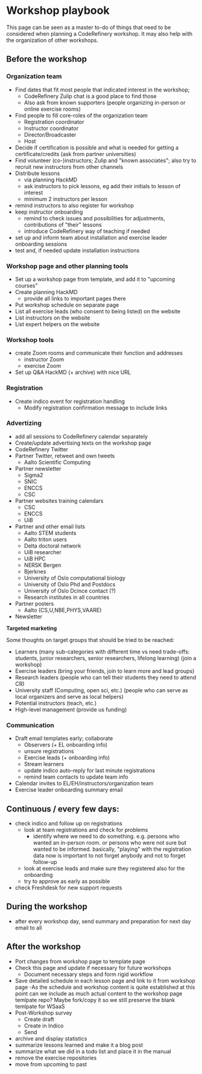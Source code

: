 # Workshop playbook

This page can be seen as a master to-do of things that need to be considered when planning a CodeRefinery workshop.
It may also help with the organization of other workshops.

## Before the workshop

### Organization team

* Find dates that fit most people that indicated interest in the workshop; 
    * CodeRefinery Zulip chat is a good place to find those
    * Also ask from known supporters (people organizing in-person or online exercise rooms)
* Find people to fill core-roles of the organization team 
    * Registration coordinator
    * Instructor coordinator
    * Director/Broadcaster
    * Host
* Decide if certification is possible and what is needed for getting a certificate/credits (ask from partner universities)
* Find volunteer (co-)instructors; Zulip and "known associates"; also try to recruit new instructors from other channels
* Distribute lessons
    * via planning HackMD
    * ask instructors to pick lessons, eg add their initials to lesson of interest
    * minimum 2 instructors per lesson
* remind instructors to also register for workshop
* keep instructor onboarding
    * remind to check issues and possibilities for adjustments, contributions of "their" lessons
    * introduce CodeRefinery way of teaching if needed
* set up and inform team about installation and exercise leader onboarding sessions
* test and, if needed update installation instructions


### Workshop page and other planning tools

- Set up a workshop page from template, and add it to "upcoming courses"
- Create planning HackMD
    - provide all links to important pages there
- Put workshop schedule on separate page
- List all exercise leads (who consent to being listed) on the website
- List instructors on the website
- List expert helpers on the website

### Workshop tools

* create Zoom rooms and communicate their function and addresses
    * instructor Zoom
    * exercise Zoom
* Set up Q&A HackMD (+ archive) with nice URL


### Registration

* Create indico event for registration handling
    * Modify registration confirmation message to include links

### Advertizing

- add all sessions to CodeRefinery calendar separately
- Create/update advertising texts on the workshop page
- CodeRefinery Twitter
- Partner Twitter, retweet and own tweets
    - Aalto Scientific Computing
- Partner newsletter
    - Sigma2
    - SNIC
    - ENCCS
    - CSC
- Partner websites training calendars
    - CSC
    - ENCCS
    - UiB
- Partner and other email lists
    - Aalto STEM students
    - Aalto triton users
    - Delta doctoral network
    - UiB researcher
    - UiB HPC 
    - NERSK Bergen
    - Bjerknes
    - University of Oslo computational biology 
    - University of Oslo  Phd and Postdocs 
    - University of Oslo Dcince contact (?)
    - Research institutes in all countries
- Partner posters
    - Aalto (CS,U,NBE,PHYS,VAARE)
- Newsletter
 
**Targeted marketing**

Some thoughts on target groups that should be tried to be reached:

- Learners (many sub-categories with different time vs need trade-offs: students, junior researchers, senior researchers, lifelong learning) (join a workshop)
- Exercise leaders (bring your friends, join to learn more and lead groups)
- Research leaders (people who can tell their students they need to attend CR)
- University staff (Computing, open sci, etc.) (people who can serve as local organizers and serve as local helpers)
- Potential instructors (teach, etc.)
- High-level management (provide us funding)

### Communication 

- Draft email templates early; collaborate
  - Observers (+ EL onboarding info)
  - unsure registrations
  - Exercise leads (+ onboarding info)
  - Stream learners
  - update indico auto-reply for last minute registrations
  - remind team contacts to update team info
- Calendar invites to EL/EH/instructors/organization team
- Exercise leader onboarding summary email

## Continuous / every few days:
- check indico and follow up on registrations
   - look at team registrations and check for problems
     - identify where we need to do something. e.g. persons who wanted an in-person room. or persons who were not sure but wanted to be informed. basically, "playing" with the registration data now is important to not forget anybody and not to forget follow-up
   - look at exercise leads and make sure they registered also for the onboarding
   - try to approve as early as possible
 - check Freshdesk for new support requests

## During the workshop
- after every workshop day, send summary and preparation for next day email to all

## After the workshop

- Port changes from workshop page to template page
- Check this page and update if necessary for future workshops
  - Document necessary steps and form rigid workflow
- Save detailed schedule in each lesson page and link to it from workshop page
  -As the schedule and workshop content is quite established at this point can we include as much actual content to the workshop page temlpate repo? Maybe fork/copy it so we still preserve the blank temlpate for WSaaS
- Post-Workshop survey 
  - Create draft
  - Create in Indico
  - Send
- archive and display statistics
- summarize lessons learned and make it a blog post
- summarize what we did in a todo list and place it in the manual
- remove the exercise repositories
- move from upcoming to past

